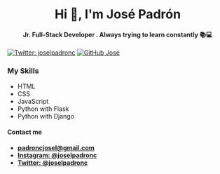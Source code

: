 <h1 align="center">Hi 👋, I'm José Padrón</h1>

<h4 align="center">Jr. Full-Stack Developer . Always trying to learn constantly 📚💻</h4>
<p align="center">
  
  [![Twitter: joselpadronc](https://img.shields.io/twitter/follow/joselpadronc?style=social)](https://twitter.com/joselpadronc)
  [![GitHub José](https://img.shields.io/github/followers/joselpadronc?label=follow&style=social)](https://github.com/joselpadronc)
</p>

### My Skills

- HTML
- CSS
- JavaScript
- Python with Flask
- Python with Django

#### Contact me 
- **padroncjosel@gmail.com**
- [**Instagram: @joselpadronc**](http://instagram.com/joselpadronc "Instagram: @joselpadronc")
- [**Twitter: @joselpadronc**](https://twitter.com/joselpadronc "Twitter: @joselpadronc")
